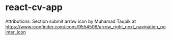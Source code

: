 # react-cv-app

Attributions:
Section submit arrow icon by Muhamad Taupik at https://www.iconfinder.com/icons/9554506/arrow_right_next_navigation_pointer_icon
